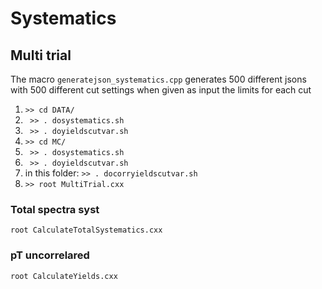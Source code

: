 # Systematics

## Multi trial

The macro ```generatejson_systematics.cpp``` generates 500 different jsons with 500 different cut settings when given as input the limits for each cut

1. ``` >> cd DATA/ ```
2. ``` >> . dosystematics.sh```
3. ``` >> . doyieldscutvar.sh```
4. ``` >> cd MC/ ```
5. ``` >> . dosystematics.sh```
6. ``` >> . doyieldscutvar.sh```
7. in this folder:
   ``` >> . docorryieldscutvar.sh ```
8. ``` >> root MultiTrial.cxx ```

### Total spectra syst
``` root CalculateTotalSystematics.cxx ```

### pT uncorrelared
```root CalculateYields.cxx```

